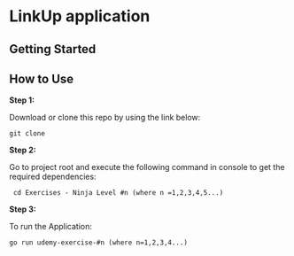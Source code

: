 # LinkUp application



## Getting Started



## How to Use 

**Step 1:**

Download or clone this repo by using the link below:

```
git clone 
```

**Step 2:**

Go to project root and execute the following command in console to get the required dependencies: 

```
 cd Exercises - Ninja Level #n (where n =1,2,3,4,5...)
```

**Step 3:**

To run the Application:

```
go run udemy-exercise-#n (where n=1,2,3,4...)
```

  
